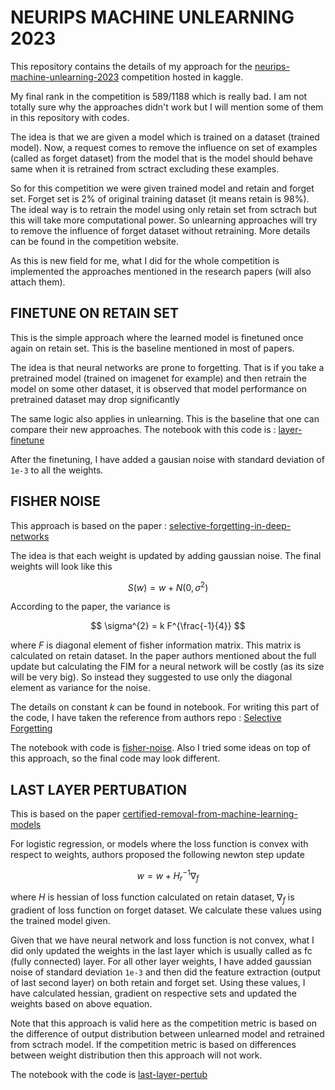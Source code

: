 # NEURIPS MACHINE UNLEARNING 2023

This repository contains the details of my approach for the [neurips-machine-unlearning-2023](https://www.kaggle.com/competitions/neurips-2023-machine-unlearning)  competition hosted in kaggle.

My final rank in the competition is 589/1188 which is really bad. I am not totally sure why the approaches didn't work but I will mention some of them in this repository with codes.

The idea is that we are given a model which is trained on a dataset (trained model). Now, a request comes to remove the influence on set of examples (called as forget dataset) from the model that is the model should behave same when it is retrained from sctract excluding these examples.

So for this competition we were given trained model and retain and forget set. Forget set is 2% of original training dataset (it means retain is 98%). The ideal way is to retrain the model using only retain set from sctrach but this will take more computational power. So unlearning approaches will try to remove the influence of forget dataset without retraining. More details can be found in the competition website.

As this is new field for me, what I did for the whole competition is implemented the approaches mentioned in the research papers (will also attach them).


## FINETUNE ON RETAIN SET
This is the simple approach where the learned model is finetuned once again on retain set. This is the baseline mentioned in most of papers.

The idea is that neural networks are prone to forgetting. That is if you take a pretrained model (trained on imagenet for example) and then retrain the model on some other dataset, it is observed that model performance on pretrained dataset may drop significantly

The same logic also applies in unlearning. This is the baseline that one can compare their new approaches. The notebook with this code is : [layer-finetune](./layer-finetune.ipynb)

After the finetuning, I have added a gausian noise with standard deviation of `1e-3` to all the weights.

## FISHER NOISE

This approach is based on the paper : [selective-forgetting-in-deep-networks](https://arxiv.org/pdf/1911.04933.pdf)

The idea is that each weight is updated by adding gaussian noise. The final weights will look like this

$$ S(w) = w + N(0, \sigma^{2}) $$

According to the paper, the variance is 

$$ \sigma^{2} = k F^{\frac{-1}{4}} $$

where $F$ is diagonal element of fisher information matrix. This matrix is calculated on retain dataset. In the paper authors mentioned about the full update but calculating the FIM for a neural network will be costly (as its size will be very big). So instead they suggested to use only the diagonal element as variance for the noise.

The details on constant $k$ can be found in notebook. For writing this part of the code, I have taken the reference from authors repo : [Selective Forgetting](https://github.com/AdityaGolatkar/SelectiveForgetting)

The notebook with code is [fisher-noise](./fisher-noise.ipynb). Also I tried some ideas on top of this approach, so the final code may look different.


## LAST LAYER PERTUBATION

This is based on the paper [certified-removal-from-machine-learning-models](https://arxiv.org/pdf/1911.03030.pdf)

For logistic regression, or models where the loss function is convex with respect to weights, authors proposed the following newton step update

$$ w = w + H_{r}^{-1} \nabla_{f} $$

where $H$ is hessian of loss function calculated on retain dataset, $\nabla_{f}$ is gradient of loss function on forget dataset. We calculate these values using the trained model given.

Given that we have neural network and loss function is not convex, what I did only updated the weights in the last layer which is usually called as fc (fully connected) layer. For all other layer weights, I have added gaussian noise of standard deviation `1e-3` and then did the feature extraction (output of last second layer) on both retain and forget set. Using these values, I have calculated hessian, gradient on respective sets and updated the weights based on above equation.

Note that this approach is valid here as the competition metric is based on the difference of output distribution between unlearned model and retrained from sctrach model. If the competition metric is based on differences between weight distribution then this approach will not work.

The notebook with the code is [last-layer-pertub](./last-layer-pertub.ipynb)
